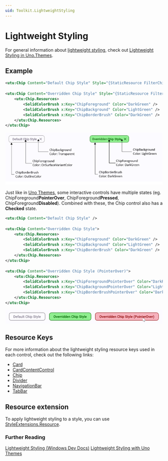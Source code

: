 ```yaml
---
uid: Toolkit.LightweightStyling
---
```

# Lightweight Styling

For general information about [lightweight styling](https://learn.microsoft.com/windows/apps/design/style/xaml-styles#lightweight-styling), check out [Lightweight Styling in Uno.Themes](xref:uno.themes.lightweightstyling).

## Example

```xml
<utu:Chip Content="Default Chip Style" Style="{StaticResource FilterChipStyle}" />

<utu:Chip Content="Overridden Chip Style" Style="{StaticResource FilterChipStyle}">
	<utu:Chip.Resources>
		<SolidColorBrush x:Key="ChipForeground" Color="DarkGreen" />
		<SolidColorBrush x:Key="ChipBackground" Color="LightGreen" />
		<SolidColorBrush x:Key="ChipBorderBrush" Color="DarkGreen" />
	</utu:Chip.Resources>
</utu:Chip>
```

![Material - Chip lightweight styling anatomy](assets/material-lightweight-styling-anatomy.png)

Just like in [Uno Themes](xref:uno.themes.lightweightstyling), some interactive controls have multiple states (eg. ChipForeground**PointerOver**, ChipForeground**Pressed**, ChipForeground**Disabled**). Combined with these, the Chip control also has a **Checked** state.

```xml
<utu:Chip Content="Default Chip Style" />

<utu:Chip Content="Overridden Chip Style">
	<utu:Chip.Resources>
		<SolidColorBrush x:Key="ChipForeground" Color="DarkGreen" />
		<SolidColorBrush x:Key="ChipBackground" Color="LightGreen" />
		<SolidColorBrush x:Key="ChipBorderBrush" Color="DarkGreen" />
	</utu:Chip.Resources>
</utu:Chip>

<utu:Chip Content="Overridden Chip Style (PointerOver)">
	<utu:Chip.Resources>
		<SolidColorBrush x:Key="ChipForegroundPointerOver" Color="DarkRed" />
		<SolidColorBrush x:Key="ChipBackgroundPointerOver" Color="LightPink" />
		<SolidColorBrush x:Key="ChipBorderBrushPointerOver" Color="DarkRed" />
	</utu:Chip.Resources>
</utu:Chip>
```

![Material - Chip lightweight styling](assets/material-chip-pointerover-lightweight-styling.png)

## Resource Keys

For more information about the lightweight styling resource keys used in each control, check out the following links:

- [Card](controls/CardAndCardContentControl.md#lightweight-styling)
- [CardContentControl](controls/CardAndCardContentControl.md#lightweight-styling-1)
- [Chip](controls/ChipAndChipGroup.md#lightweight-styling)
- [Divider](controls/Divider.md#lightweight-styling)
- [NavigationBar](controls/NavigationBar.md#lightweight-styling)
- [TabBar](controls/TabBarAndTabBarItem.md#lightweight-styling)

## Resource extension
To apply lightweight styling to a style, you can use [StyleExtensions.Resource](helpers/style-extensions.md).

### Further Reading

[Lightweight Styling (Windows Dev Docs)](https://learn.microsoft.com/windows/apps/design/style/xaml-styles#lightweight-styling)
[Lightweight Styling with Uno Themes](xref:uno.themes.lightweightstyling)
